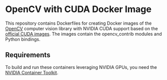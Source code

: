 # OpenCV with CUDA Docker Image
This repository contains Dockerfiles for creating Docker images of the [OpenCV](https://opencv.org/) computer vision library with NVIDIA CUDA support based on the [official CUDA images](https://hub.docker.com/r/nvidia/cuda/).
The images contain the opencv_contrib modules and Python bindings.

## Requirements
To build and run these containers leveraging NVIDIA GPUs, you need the [NVIDIA Container Toolkit](https://github.com/NVIDIA/nvidia-docker).
